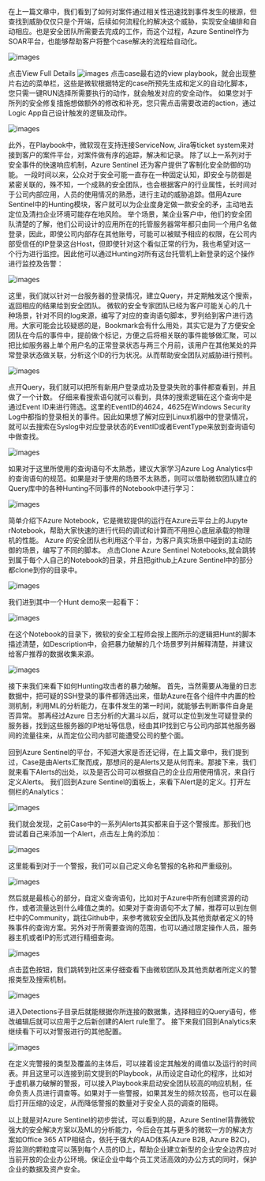 在上一篇文章中，我们看到了如何对案件通过相关性迅速找到事件发生的根源，但查找到威胁仅仅只是个开端，后续如何流程化的解决这个威胁，实现安全编排和自动相应。也是安全团队所需要去完成的工作，而这个过程，Azure Sentinel作为SOAR平台，也能够帮助客户将整个case解决的流程给自动化。

![images](https://github.com/JanlenHu/OCPChinaPTSALLDOCS/blob/master/01.BLOG/images/Azure%20Sentinel%20--%20初探系列二之案件调查及追踪%201.jpg)

点击View Full Details
![images](https://github.com/JanlenHu/OCPChinaPTSALLDOCS/blob/master/01.BLOG/images/Azure%20Sentinel%20--%20初探系列二之案件调查及追踪%202.jpg)
点击case最右边的view playbook，就会出现整片右边的菜单栏，这些是微软根据特定的case所预先生成和定义的自动化脚本，您只需一键RUN选择所需要执行的动作，就会触发对应的安全动作。
如果您对于所列的安全修复措施想做额外的修改和补充，您只需点击需要改进的action，通过Logic App自己设计触发的逻辑及动作。

![images](https://github.com/JanlenHu/OCPChinaPTSALLDOCS/blob/master/01.BLOG/images/Azure%20Sentinel%20--%20初探系列二之案件调查及追踪%203.jpg)

此外，在Playbook中，微软现在支持连接ServiceNow, Jira等ticket system来对接到客户的案件平台，对案件做有序的追踪，解决和记录。
除了以上一系列对于安全事件的快速响应机制，Azure Sentinel 还为客户提供了客制化安全防御的功能。
一段时间以来，公众对于安全可能一直存在一种固定认知，即安全与防御是紧密关联的，殊不知，一个成熟的安全团队，也会根据客户的行业属性，长时间对于公司内部应用，人员的使用情况的熟悉，进行主动的威胁追踪。借用Azure Sentinel中的Hunting模块，客户就可以为企业度身定做一款安全的矛，主动地去定位及清扫企业环境可能存在地风险。
举个场景，某企业客户中，他们的安全团队清楚的了解，他们公司设计的应用所在的托管服务器常年都只由同一个用户名做登录，因此，即使公司内部存在其他账号，可能可以被赋予相应的权限，在公司内部受信任的IP登录这台Host，但即使针对这个看似正常的行为，我也希望对这一个行为进行监控。因此他可以通过Hunting对所有这台托管机上新登录的这个操作进行监控及告警：
        
![images](https://github.com/JanlenHu/OCPChinaPTSALLDOCS/blob/master/01.BLOG/images/Azure%20Sentinel%20--%20初探系列二之案件调查及追踪%204.jpg)

这里，我们就以针对一台服务器的登录情况，建立Query，并定期触发这个搜索，返回相应的结果给到安全团队。
微软的安全专家团队已经为客户可能关心的几十种场景，针对不同的log来源，编写了对应的查询语句脚本，罗列给到客户进行选用。大家可能会比较疑惑的是，Bookmark会有什么用处，其实它是为了方便安全团队在今后的事件中，提前做个标记，方便之后将相关联的事件能够做汇聚，可以把比如服务器上单个用户名的正常登录状态与两三个月前，该用户在其他某处的异常登录状态做关联，分析这个ID的行为状况。从而帮助安全团队对威胁进行预判。

![images](https://github.com/JanlenHu/OCPChinaPTSALLDOCS/blob/master/01.BLOG/images/Azure%20Sentinel%20--%20初探系列二之案件调查及追踪%205.jpg)

点开Query，我们就可以把所有新用户登录成功及登录失败的事件都查看到，并且做了一个计数。
仔细来看搜索语句就可以看到，具体的搜索逻辑在这个查询中是通过Event ID来进行筛选。这里的EventID的4624，4625在Windows Security Log中都指的登录相关的事件。因此如果想了解对应到Linux机器中的登录情况，就可以去搜索在Syslog中对应登录状态的EventID或者EventType来放到查询语句中做查找。

![images](https://github.com/JanlenHu/OCPChinaPTSALLDOCS/blob/master/01.BLOG/images/Azure%20Sentinel%20--%20初探系列二之案件调查及追踪%206.jpg)

如果对于这里所使用的查询语句不太熟悉，建议大家学习Azure Log Analytics中的查询语句的规范。如果是对于使用的场景不太熟悉，则可以借助微软团队建立的Query库中的各种Hunting不同事件的Notebook中进行学习：

![images](https://github.com/JanlenHu/OCPChinaPTSALLDOCS/blob/master/01.BLOG/images/Azure%20Sentinel%20--%20初探系列二之案件调查及追踪%207.jpg)

简单介绍下Azure Notebook，它是微软提供的运行在Azure云平台上的Jupyte rNotebook，帮助大家快速的进行代码的调试和计算而不用担心底层承载的物理机的性能。 Azure 的安全团队也利用这个平台，为客户真实场景中碰到的主动防御的场景，编写了不同的脚本。
点击Clone Azure Sentinel Notebooks,就会跳转到属于每个人自己的Notebook的目录，并且把github上Azure Sentinel中的部分都clone到你的目录中。
    
![images](https://github.com/JanlenHu/OCPChinaPTSALLDOCS/blob/master/01.BLOG/images/Azure%20Sentinel%20--%20初探系列二之案件调查及追踪%208.jpg)

我们进到其中一个Hunt demo来一起看下：

![images](https://github.com/JanlenHu/OCPChinaPTSALLDOCS/blob/master/01.BLOG/images/Azure%20Sentinel%20--%20初探系列二之案件调查及追踪%209.jpg)

在这个Notebook的目录下，微软的安全工程师会按上图所示的逻辑把Hunt的脚本描述清楚，如Description中，会把暴力破解的几个场景罗列并解释清楚，并建议给客户推荐的数据收集来源。
    
![images](https://github.com/JanlenHu/OCPChinaPTSALLDOCS/blob/master/01.BLOG/images/Azure%20Sentinel%20--%20初探系列二之案件调查及追踪%2010.jpg)

接下来我们来看下如何Hunting攻击者的暴力破解。
首先，当然需要从海量的日志数据中，把可疑的SSH登录的事件都筛选出来，借助Azure在各个组件中内置的检测机制，利用ML的分析能力，在事件发生的第一时间，就能够去判断事件自身是否异常。
那再经过Azure 日志分析的大漏斗以后，就可以定位到发生可疑登录的服务器，找到这些服务器的IP地址等信息，经由其IP找到它与公司内部其他服务器间的流量往来，从而定位公司内部可能遭受公司的整个面。

回到Azure Sentinel的平台，不知道大家是否还记得，在上篇文章中，我们提到过，Case是由Alerts汇聚而成，那想问的是Alerts又是从何而来。那接下来，我们就来看下Alerts的出处，以及是否公司可以根据自己的企业应用使用情况，来自行定义Alerts。
我们回到Azure Sentinel的面板上，来看下Alert是的定义。打开左侧栏的Analytics：

![images](https://github.com/JanlenHu/OCPChinaPTSALLDOCS/blob/master/01.BLOG/images/Azure%20Sentinel%20--%20初探系列二之案件调查及追踪%2011.jpg)

我们就会发现，之前Case中的一系列Alerts其实都来自于这个警报库。那我们也尝试着自己来添加一个Alert，点击左上角的添加：

![images](https://github.com/JanlenHu/OCPChinaPTSALLDOCS/blob/master/01.BLOG/images/Azure%20Sentinel%20--%20初探系列二之案件调查及追踪%2012.jpg)

这里能看到对于一个警报，我们可以自己定义命名警报的名称和严重级别。
    
![images](https://github.com/JanlenHu/OCPChinaPTSALLDOCS/blob/master/01.BLOG/images/Azure%20Sentinel%20--%20初探系列二之案件调查及追踪%2013.jpg)

然后就是最核心的部分，自定义查询语句，比如对于Azure中所有创建资源的动作，或者流量达到什么峰值之类的。如果对于查询语句不太了解，推荐可以到左侧栏中的Community，跳往Github中，来参考微软安全团队及其他贡献者定义的特殊事件的查询方案。另外对于所需要查询的范围，也可以通过限定操作人员，服务器主机或者IP的形式进行精细查询。

![images](https://github.com/JanlenHu/OCPChinaPTSALLDOCS/blob/master/01.BLOG/images/Azure%20Sentinel%20--%20初探系列二之案件调查及追踪%2014.jpg)

点击蓝色按钮，我们跳转到社区来仔细查看下由微软团队及其他贡献者所定义的警报类型及搜索机制。

![images](https://github.com/JanlenHu/OCPChinaPTSALLDOCS/blob/master/01.BLOG/images/Azure%20Sentinel%20--%20初探系列二之案件调查及追踪%2015.jpg)


进入Detections子目录后就能根据你所连接的数据集，选择相应的Query语句，修改编辑后就可以应用于之后新创建的Alert rule里了。
接下来我们回到Analytics来继续看下可以对警报进行的其他配置。
        
![images](https://github.com/JanlenHu/OCPChinaPTSALLDOCS/blob/master/01.BLOG/images/Azure%20Sentinel%20--%20初探系列二之案件调查及追踪%2016.jpg)

在定义完警报的类型及覆盖的主体后，可以接着设定其触发的阈值以及运行的时间表。并且这里可以连接到前文提到的Playbook，从而设定自动化的程序，比如对于虚机暴力破解的警报，可以接入Playbook来启动安全团队较高的响应机制，任命负责人员进行调查等。如果对于一些警报，如果其发生的频次较高，也可以在最后打开压缩的设定，从而降低警报的数量对于安全人员的调查的阻碍。

以上就是对Azure Sentinel的初步尝试，可以看到的是，Azure Sentinel背靠微软强大的安全解决方案以及ML的分析能力，今后会在其与更多的微软一方的解决方案如Office 365 ATP相结合，依托于强大的AAD体系(Azure B2B, Azure B2C)，将监测的颗粒度可以落到每个人员的ID上，帮助企业建立新型的企业安全边界应对当前开放的企业办公环境。保证企业中每个员工灵活高效的办公方式的同时，保护企业的数据及资产安全。
